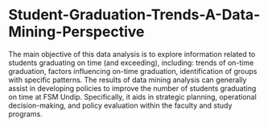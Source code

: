 # Student-Graduation-Trends-A-Data-Mining-Perspective

The main objective of this data analysis is to explore information related to students graduating on time (and exceeding), including: trends of on-time graduation, factors influencing on-time graduation, identification of groups with specific patterns. The results of data mining analysis can generally assist in developing policies to improve the number of students graduating on time at FSM Undip. Specifically, it aids in strategic planning, operational decision-making, and policy evaluation within the faculty and study programs.
